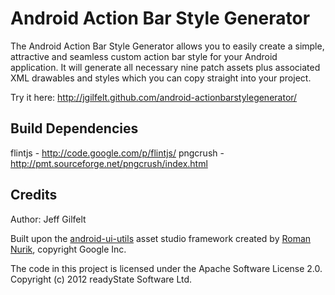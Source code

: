 Android Action Bar Style Generator
==================================

The Android Action Bar Style Generator allows you to easily create a simple, attractive and seamless custom action bar style for your Android application. It will generate all necessary nine patch assets plus associated XML drawables and styles which you can copy straight into your project.

Try it here: http://jgilfelt.github.com/android-actionbarstylegenerator/

Build Dependencies
------------------

flintjs - http://code.google.com/p/flintjs/
pngcrush - http://pmt.sourceforge.net/pngcrush/index.html

Credits
-------

Author: Jeff Gilfelt

Built upon the [android-ui-utils](http://code.google.com/p/android-ui-utils) asset studio framework created by [Roman Nurik](http://roman.nurik.net/), copyright Google Inc.

The code in this project is licensed under the Apache Software License 2.0.
<br />
Copyright (c) 2012 readyState Software Ltd.
